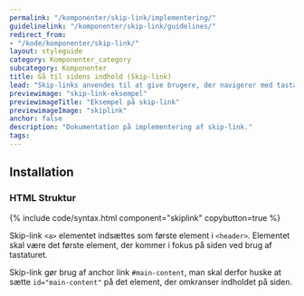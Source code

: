 ```yaml
---
permalink: "/komponenter/skip-link/implementering/"
guidelinelink: "/komponenter/skip-link/guidelines/"
redirect_from:
- "/kode/komponenter/skip-link/"
layout: styleguide
category: Komponenter_category
subcategory: Komponenter
title: Gå til sidens indhold (Skip-link)
lead: "Skip-links anvendes til at give brugere, der navigerer med tastatur, en bedre oplevelse. Brugerens første tryk på tab-tasten vil få et skjult link til at komme frem, der lader brugeren skippe menuen og gå direkte til sidens indhold."
previewimage: "skip-link-eksempel"
previewimageTitle: "Eksempel på skip-link"
previewimageImage: "skiplink"
anchor: false
description: "Dokumentation på implementering af skip-link."
tags: 
---
```


## Installation

### HTML Struktur

{% include code/syntax.html component="skiplink" copybutton=true %}

Skip-link `<a>` elementet indsættes som første element i `<header>`. Elementet skal være det første element, der kommer i fokus på siden ved brug af tastaturet.

Skip-link gør brug af anchor link `#main-content`, man skal derfor huske at sætte `id="main-content"` på det element, der omkranser indholdet på siden.
